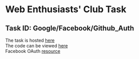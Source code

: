 Web Enthusiasts' Club Task
=================

Task ID: Google/Facebook/Github_Auth
------------
The task is hosted [here](https://oauth-google-facebook-github.glitch.me)  
The code can be viewed [here](https://glitch.com/edit/#!/oauth-google-facebook-github)  
Facebook OAuth [resource](https://github.com/sohaibilyas/facebook-js-sdk/blob/master/get-user-profile-picture.html)
